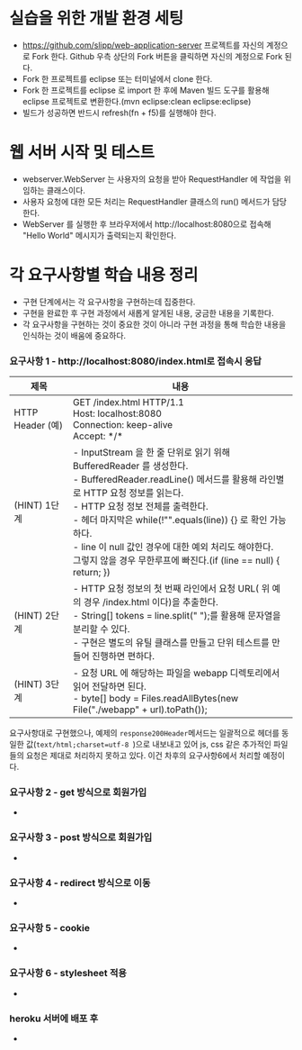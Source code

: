 # 실습을 위한 개발 환경 세팅
* https://github.com/slipp/web-application-server 프로젝트를 자신의 계정으로 Fork 한다. Github 우측 상단의 Fork 버튼을 클릭하면 자신의 계정으로 Fork 된다.
* Fork 한 프로젝트를 eclipse 또는 터미널에서 clone 한다.
* Fork 한 프로젝트를 eclipse 로 import 한 후에 Maven 빌드 도구를 활용해 eclipse 프로젝트로 변환한다.(mvn eclipse:clean eclipse:eclipse)
* 빌드가 성공하면 반드시 refresh(fn + f5)를 실행해야 한다.

# 웹 서버 시작 및 테스트
* webserver.WebServer 는 사용자의 요청을 받아 RequestHandler 에 작업을 위임하는 클래스이다.
* 사용자 요청에 대한 모든 처리는 RequestHandler 클래스의 run() 메서드가 담당한다.
* WebServer 를 실행한 후 브라우저에서 http://localhost:8080으로 접속해 "Hello World" 메시지가 출력되는지 확인한다.

# 각 요구사항별 학습 내용 정리
* 구현 단계에서는 각 요구사항을 구현하는데 집중한다.
* 구현을 완료한 후 구현 과정에서 새롭게 알게된 내용, 궁금한 내용을 기록한다.
* 각 요구사항을 구현하는 것이 중요한 것이 아니라 구현 과정을 통해 학습한 내용을 인식하는 것이 배움에 중요하다.

### 요구사항 1 - http://localhost:8080/index.html로 접속시 응답

| 제목              | 내용                                                                                                                                                                                                                                                                                                       |
|-----------------|----------------------------------------------------------------------------------------------------------------------------------------------------------------------------------------------------------------------------------------------------------------------------------------------------------|
| HTTP Header (예) | GET /index.html HTTP/1.1<br/>Host: localhost:8080<br/>Connection: keep-alive<br/>Accept: \*/\*                                                                                                                                                                                                           |
| (HINT) 1단계      | - InputStream 을 한 줄 단위로 읽기 위해 BufferedReader 를 생성한다.<br/> - BufferedReader.readLine() 메서드를 활용해 라인별로 HTTP 요청 정보를 읽는다.<br/> - HTTP 요청 정보 전체를 출력한다.<br/> - 헤더 마지막은 while(!"".equals(line)) {} 로 확인 가능하다.<br/> - line 이 null 값인 경우에 대한 예외 처리도 해야한다.<br/> 그렇지 않을 경우 무한루프에 빠진다.(if (line == null) { return; }) |
| (HINT) 2단계      | - HTTP 요청 정보의 첫 번째 라인에서 요청 URL( 위 예의 경우 /index.html 이다)을 추출한다.<br/> - String[] tokens = line.split(" ");를 활용해 문자열을 분리할 수 있다.<br/> - 구현은 별도의 유틸 클래스를 만들고 단위 테스트를 만들어 진행하면 편하다.                                                                                                                            |
| (HINT) 3단계      | - 요청 URL 에 해당하는 파일을 webapp 디렉토리에서 읽어 전달하면 된다.<br/> - byte[] body = Files.readAllBytes(new File("./webapp" + url).toPath());                                                                                                                                                                              |

요구사항대로 구현했으나, 예제의 `response200Header`메서드는 일괄적으로 헤더를 동일한 값(`text/html;charset=utf-8
`)으로 내보내고 있어 js, css 같은 추가적인 파일들의 요청은 제대로 처리하지 못하고 있다. 이건 차후의 요구사항6에서 처리할 예정이다.

### 요구사항 2 - get 방식으로 회원가입
* 

### 요구사항 3 - post 방식으로 회원가입
*

### 요구사항 4 - redirect 방식으로 이동
*

### 요구사항 5 - cookie
*

### 요구사항 6 - stylesheet 적용
*

### heroku 서버에 배포 후
* 